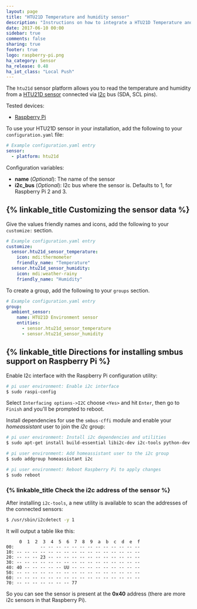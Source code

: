 ```yaml
---
layout: page
title: "HTU21D Temperature and humidity sensor"
description: "Instructions on how to integrate a HTU21D Temperature and humidity sensor into Home Assistant."
date: 2017-06-10 00:00
sidebar: true
comments: false
sharing: true
footer: true
logo: raspberry-pi.png
ha_category: Sensor
ha_release: 0.48
ha_iot_class: "Local Push"
---
```



The `htu21d` sensor platform allows you to read the temperature and humidity from a [HTU21D sensor](http://www.datasheetspdf.com/PDF/HTU21D/779951/1) connected via [I2c](https://en.wikipedia.org/wiki/I²C) bus (SDA, SCL pins).

Tested devices:

- [Raspberry Pi](https://www.raspberrypi.org/)

To use your HTU21D sensor in your installation, add the following to your `configuration.yaml` file:

```yaml
# Example configuration.yaml entry
sensor:
  - platform: htu21d
```

Configuration variables:

- **name** (*Optional*): The name of the sensor
- **i2c_bus** (*Optional*): I2c bus where the sensor is. Defaults to 1, for Raspberry Pi 2 and 3.


## {% linkable_title Customizing the sensor data %}

Give the values friendly names and icons, add the following to your `customize:` section.

```yaml
# Example configuration.yaml entry
customize:
  sensor.htu21d_sensor_temperature:
    icon: mdi:thermometer
    friendly_name: "Temperature"
  sensor.htu21d_sensor_humidity:
    icon: mdi:weather-rainy
    friendly_name: "Humidity"
```

To create a group, add the following to your `groups` section.

```yaml
# Example configuration.yaml entry
group:
  ambient_sensor:
    name: HTU21D Environment sensor
    entities:
      - sensor.htu21d_sensor_temperature
      - sensor.htu21d_sensor_humidity
```

## {% linkable_title Directions for installing smbus support on Raspberry Pi %}

Enable I2c interface with the Raspberry Pi configuration utility:

```bash
# pi user environment: Enable i2c interface
$ sudo raspi-config
```

Select `Interfacing options->I2C` choose `<Yes>` and hit `Enter`, then go to `Finish` and you'll be prompted to reboot.

Install dependencies for use the `smbus-cffi` module and enable your _homeassistant_ user to join the _i2c_ group:

```bash
# pi user environment: Install i2c dependencies and utilities
$ sudo apt-get install build-essential libi2c-dev i2c-tools python-dev libffi-dev

# pi user environment: Add homeassistant user to the i2c group
$ sudo addgroup homeassistant i2c

# pi user environment: Reboot Raspberry Pi to apply changes
$ sudo reboot
```

### {% linkable_title Check the i2c address of the sensor %}

After installing `i2c-tools`, a new utility is available to scan the addresses of the connected sensors:

```bash
$ /usr/sbin/i2cdetect -y 1
```

It will output a table like this:
```text
     0  1  2  3  4  5  6  7  8  9  a  b  c  d  e  f
00:          -- -- -- -- -- -- -- -- -- -- -- -- --
10: -- -- -- -- -- -- -- -- -- -- -- -- -- -- -- --
20: -- -- -- 23 -- -- -- -- -- -- -- -- -- -- -- --
30: -- -- -- -- -- -- -- -- -- -- -- -- -- -- -- --
40: 40 -- -- -- -- -- UU -- -- -- -- -- -- -- -- --
50: -- -- -- -- -- -- -- -- -- -- -- -- -- -- -- --
60: -- -- -- -- -- -- -- -- -- -- -- -- -- -- -- --
70: -- -- -- -- -- -- -- 77
```

So you can see the sensor is present at the **0x40** address (there are more i2c sensors in that Raspberry Pi).
